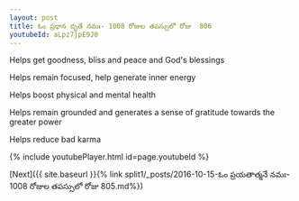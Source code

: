 ```yaml
---
layout: post
title: ఓం ప్రధాన దృతే నమః- 1008 రోజుల తపస్సులో రోజు  806
youtubeId: aLpz7jpE9J0
---
```

 
 
Helps get goodness, bliss and peace and God's blessings
 
Helps remain focused, help generate inner energy 
 
Helps boost physical and mental health 
 
Helps remain grounded and generates a sense of gratitude towards the greater power 
 
Helps reduce bad karma
 
 
 
 


{% include youtubePlayer.html id=page.youtubeId %}
 
[Next]({{ site.baseurl }}{% link  split1/_posts/2016-10-15-ఓం ప్రయతాత్మనే నమః- 1008 రోజుల తపస్సులో రోజు  805.md%})
 

